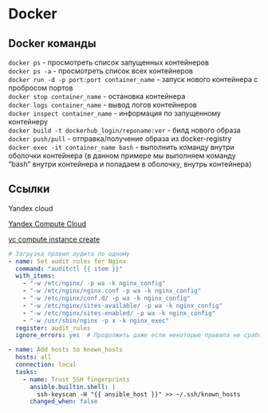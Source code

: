 # Docker

## Docker команды
`docker ps` - просмотреть список запущенных контейнеров <br>
`docker ps -a` - просмотреть список всех контейнеров<br>
`docker run -d -p port:port container_name` - запуск нового контейнера с пробросом портов<br>
`docker stop container_name` - остановка контейнера<br>
`docker logs container_name` - вывод логов контейнеров<br>
`docker inspect container_name` - информация по запущенному контейнеру<br>
`docker build -t dockerhub_login/reponame:ver` - билд нового образа<br>
`docker push/pull` - отправка/получение образа из docker-registry<br>
`docker exec -it container_name bash` - выполнить команду внутри оболочки контейнера (в данном примере мы выполняем команду “bash” внутри контейнера и попадаем в оболочку, внутрь контейнера)<br>

## Ссылки

Yandex cloud

[Yandex Compute Cloud](https://yandex.cloud/ru/docs/compute/)

[yc compute instance create](https://yandex.cloud/ru/docs/cli/cli-ref/compute/cli-ref/instance/create)


```yaml
# Загрузка правил аудита по одному
- name: Set audit rules for Nginx
  command: "auditctl {{ item }}"
  with_items:
    - "-w /etc/nginx/ -p wa -k nginx_config"
    - "-w /etc/nginx/nginx.conf -p wa -k nginx_config"
    - "-w /etc/nginx/conf.d/ -p wa -k nginx_config"
    - "-w /etc/nginx/sites-available/ -p wa -k nginx_config"
    - "-w /etc/nginx/sites-enabled/ -p wa -k nginx_config"
    - "-w /usr/sbin/nginx -p x -k nginx_exec"
  register: audit_rules
  ignore_errors: yes  # Продолжить даже если некоторые правила не сработают
```

```yaml
- name: Add hosts to known_hosts
  hosts: all
  connection: local
  tasks:
    - name: Trust SSH fingerprints
      ansible.builtin.shell: |
        ssh-keyscan -H "{{ ansible_host }}" >> ~/.ssh/known_hosts
      changed_when: false
```
